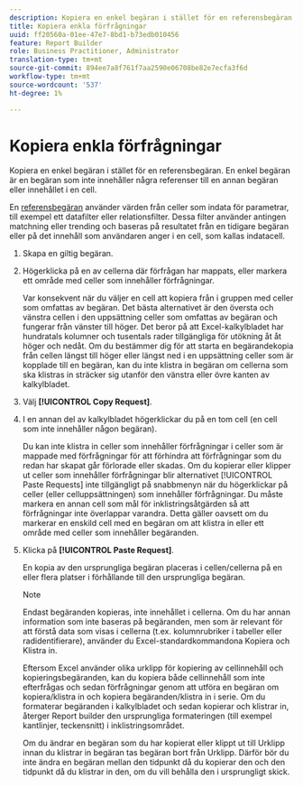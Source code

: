```yaml
---
description: Kopiera en enkel begäran i stället för en referensbegäran. En enkel begäran är en begäran som inte innehåller några referenser till en annan begäran eller innehållet i en cell.
title: Kopiera enkla förfrågningar
uuid: ff20560a-01ee-47e7-8bd1-b73edb010456
feature: Report Builder
role: Business Practitioner, Administrator
translation-type: tm+mt
source-git-commit: 894ee7a8f761f7aa2590e06708be82e7ecfa3f6d
workflow-type: tm+mt
source-wordcount: '537'
ht-degree: 1%

---
```



# Kopiera enkla förfrågningar

Kopiera en enkel begäran i stället för en referensbegäran. En enkel begäran är en begäran som inte innehåller några referenser till en annan begäran eller innehållet i en cell.

En [referensbegäran](/help/analyze/report-builder/manage-requests/c-copy-requests/t-copy-referential-requests.md) använder värden från celler som indata för parametrar, till exempel ett datafilter eller relationsfilter. Dessa filter använder antingen matchning eller trending och baseras på resultatet från en tidigare begäran eller på det innehåll som användaren anger i en cell, som kallas indatacell.
1. Skapa en giltig begäran.
1. Högerklicka på en av cellerna där förfrågan har mappats, eller markera ett område med celler som innehåller förfrågningar.

   Var konsekvent när du väljer en cell att kopiera från i gruppen med celler som omfattas av begäran. Det bästa alternativet är den översta och vänstra cellen i den uppsättning celler som omfattas av begäran och fungerar från vänster till höger. Det beror på att Excel-kalkylbladet har hundratals kolumner och tusentals rader tillgängliga för utökning åt åt höger och nedåt. Om du bestämmer dig för att starta en begärandekopia från cellen längst till höger eller längst ned i en uppsättning celler som är kopplade till en begäran, kan du inte klistra in begäran om cellerna som ska klistras in sträcker sig utanför den vänstra eller övre kanten av kalkylbladet.
1. Välj **[!UICONTROL Copy Request]**.
1. I en annan del av kalkylbladet högerklickar du på en tom cell (en cell som inte innehåller någon begäran).

   Du kan inte klistra in celler som innehåller förfrågningar i celler som är mappade med förfrågningar för att förhindra att förfrågningar som du redan har skapat går förlorade eller skadas. Om du kopierar eller klipper ut celler som innehåller förfrågningar blir alternativet [!UICONTROL Paste Requests] inte tillgängligt på snabbmenyn när du högerklickar på celler (eller celluppsättningen) som innehåller förfrågningar. Du måste markera en annan cell som mål för inklistringsåtgärden så att förfrågningar inte överlappar varandra. Detta gäller oavsett om du markerar en enskild cell med en begäran om att klistra in eller ett område med celler som innehåller begäranden.
1. Klicka på **[!UICONTROL Paste Request]**.

   En kopia av den ursprungliga begäran placeras i cellen/cellerna på en eller flera platser i förhållande till den ursprungliga begäran.

   >[!NOTE]
   >
   >Endast begäranden kopieras, inte innehållet i cellerna. Om du har annan information som inte baseras på begäranden, men som är relevant för att förstå data som visas i cellerna (t.ex. kolumnrubriker i tabeller eller radidentifierare), använder du Excel-standardkommandona Kopiera och Klistra in.

   Eftersom Excel använder olika urklipp för kopiering av cellinnehåll och kopieringsbegäranden, kan du kopiera både cellinnehåll som inte efterfrågas och sedan förfrågningar genom att utföra en begäran om kopiera/klistra in och kopiera begäranden/klistra in i serie. Om du formaterar begäranden i kalkylbladet och sedan kopierar och klistrar in, återger Report builder den ursprungliga formateringen (till exempel kantlinjer, teckensnitt) i inklistringsområdet.

   Om du ändrar en begäran som du har kopierat eller klippt ut till Urklipp innan du klistrar in begäran tas begäran bort från Urklipp. Därför bör du inte ändra en begäran mellan den tidpunkt då du kopierar den och den tidpunkt då du klistrar in den, om du vill behålla den i ursprungligt skick.
